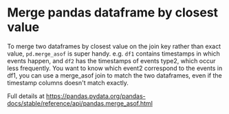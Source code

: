 # Merge pandas dataframe by closest value

To merge two dataframes by closest value on the join key rather than exact value, `pd.merge_asof` is super handy. e.g. `df1` contains timestamps in which events happen, and `df2` has the timestamps of events type2, which occur less frequently. You want to know which event2 correspond to the events in df1, you can use a merge_asof join to match the two dataframes, even if the timestamp columns doesn't match exactly.

Full details at https://pandas.pydata.org/pandas-docs/stable/reference/api/pandas.merge_asof.html
